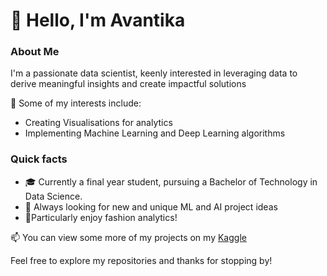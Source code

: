 # 👋 Hello, I'm Avantika

### About Me

I'm a passionate data scientist, keenly interested in leveraging data to derive meaningful insights and create impactful solutions

🚀 Some of my interests include:

- Creating Visualisations for analytics
- Implementing Machine Learning and Deep Learning algorithms

### Quick facts

- 🎓 Currently a final year student, pursuing a Bachelor of Technology in Data Science.
- 🌱 Always looking for new and unique ML and AI project ideas
- 🎸Particularly enjoy fashion analytics!


📫 You can view some more of my projects on my [Kaggle](https://www.kaggle.com/avantikab)


 Feel free to explore my repositories and thanks for stopping by!
